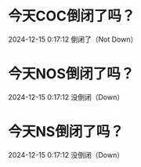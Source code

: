 # 今天COC倒闭了吗？

2024-12-15 0:17:12 倒闭了（Not Down）

# 今天NOS倒闭了吗？

2024-12-15 0:17:12 没倒闭（Down）

# 今天NS倒闭了吗？

2024-12-15 0:17:12 没倒闭（Down）

